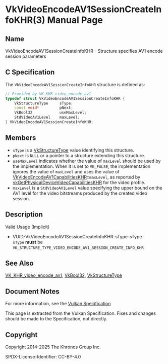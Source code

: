 # VkVideoEncodeAV1SessionCreateInfoKHR(3) Manual Page

## Name

VkVideoEncodeAV1SessionCreateInfoKHR - Structure specifies AV1 encode session parameters



## [](#_c_specification)C Specification

The `VkVideoEncodeAV1SessionCreateInfoKHR` structure is defined as:

```c++
// Provided by VK_KHR_video_encode_av1
typedef struct VkVideoEncodeAV1SessionCreateInfoKHR {
    VkStructureType     sType;
    const void*         pNext;
    VkBool32            useMaxLevel;
    StdVideoAV1Level    maxLevel;
} VkVideoEncodeAV1SessionCreateInfoKHR;
```

## [](#_members)Members

- `sType` is a [VkStructureType](https://registry.khronos.org/vulkan/specs/latest/man/html/VkStructureType.html) value identifying this structure.
- `pNext` is `NULL` or a pointer to a structure extending this structure.
- `useMaxLevel` indicates whether the value of `maxLevel` should be used by the implementation. When it is set to `VK_FALSE`, the implementation ignores the value of `maxLevel` and uses the value of [VkVideoEncodeAV1CapabilitiesKHR](https://registry.khronos.org/vulkan/specs/latest/man/html/VkVideoEncodeAV1CapabilitiesKHR.html)::`maxLevel`, as reported by [vkGetPhysicalDeviceVideoCapabilitiesKHR](https://registry.khronos.org/vulkan/specs/latest/man/html/vkGetPhysicalDeviceVideoCapabilitiesKHR.html) for the video profile.
- `maxLevel` is a `StdVideoAV1Level` value specifying the upper bound on the AV1 level for the video bitstreams produced by the created video session.

## [](#_description)Description

Valid Usage (Implicit)

- [](#VUID-VkVideoEncodeAV1SessionCreateInfoKHR-sType-sType)VUID-VkVideoEncodeAV1SessionCreateInfoKHR-sType-sType  
  `sType` **must** be `VK_STRUCTURE_TYPE_VIDEO_ENCODE_AV1_SESSION_CREATE_INFO_KHR`

## [](#_see_also)See Also

[VK\_KHR\_video\_encode\_av1](https://registry.khronos.org/vulkan/specs/latest/man/html/VK_KHR_video_encode_av1.html), [VkBool32](https://registry.khronos.org/vulkan/specs/latest/man/html/VkBool32.html), [VkStructureType](https://registry.khronos.org/vulkan/specs/latest/man/html/VkStructureType.html)

## [](#_document_notes)Document Notes

For more information, see the [Vulkan Specification](https://registry.khronos.org/vulkan/specs/latest/html/vkspec.html#VkVideoEncodeAV1SessionCreateInfoKHR)

This page is extracted from the Vulkan Specification. Fixes and changes should be made to the Specification, not directly.

## [](#_copyright)Copyright

Copyright 2014-2025 The Khronos Group Inc.

SPDX-License-Identifier: CC-BY-4.0